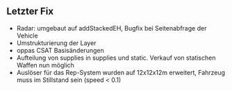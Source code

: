 ## Letzter Fix
- Radar: umgebaut auf addStackedEH, Bugfix bei Seitenabfrage der Vehicle
- Umstrukturierung der Layer
- oppas CSAT Basisänderungen 
- Aufteilung von supplies in supplies und static. Verkauf von statischen Waffen nun möglich
- Auslöser für das Rep-System wurden auf 12x12x12m erweitert, Fahrzeug muss im Stillstand sein (speed < 0.1)